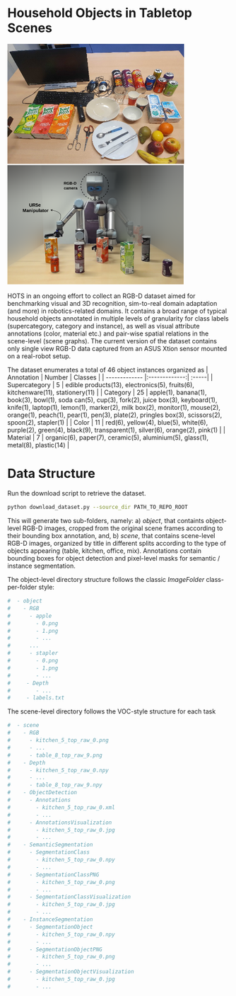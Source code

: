 # **H**ousehold **O**bjects in **T**abletop **S**cenes

<img src="assets/catalogue_temp.jpg" width="400"/> <img src="assets/robot_setup.png" width="400"/> 

HOTS in an ongoing effort to collect an RGB-D dataset aimed for benchmarking visual and 3D recognition, sim-to-real domain adaptation (and more) in robotics-related domains. It contains a broad range of typical household objects annotated in multiple levels of granularity for class labels (supercategory, category and instance), as well as visual attribute annotations (color, material etc.) and pair-wise spatial relations in the scene-level (scene graphs). The current version of the dataset contains only single view RGB-D data captured from an ASUS Xtion sensor mounted on a real-robot setup.

The dataset enumerates a total of 46 object instances organized as
| Annotation        | Number           | Classes  |
| ------------- |:-------------:| :-----|
| Supercategory      | 5 | edible products(13), electronics(5), fruits(6), kitchenware(11), stationery(11) | 
| Category    | 25   |   apple(1), banana(1), book(3), bowl(1), soda can(5), cup(3), fork(2), juice box(3), keyboard(1), knife(1), laptop(1), lemon(1), marker(2), milk box(2), monitor(1), mouse(2), orange(1), peach(1), pear(1), pen(3), plate(2), pringles box(3), scissors(2), spoon(2), stapler(1)   |
| Color | 11      |    red(6), yellow(4), blue(5), white(6), purple(2), green(4), black(9), transparent(1), silver(6), orange(2), pink(1) |
| Material | 7      |    organic(6), paper(7), ceramic(5), aluminium(5), glass(1), metal(8), plastic(14) |

# Data Structure
Run the download script to retrieve the dataset. 
```bash
python download_dataset.py --source_dir PATH_TO_REPO_ROOT
```
This will generate two sub-folders, namely: a) *object*, that containts object-level RGB-D images, cropped from the original scene frames according to their bounding box annotation, and, b) *scene*, that contains scene-level RGB-D images, organized by title in different splits according to the type of objects appearing (table, kitchen, office, mix). Annotations contain bounding boxes for object detection and pixel-level masks for semantic / instance segmentation.

The object-level directory structure follows the classic *ImageFolder* class-per-folder style:
```bash
#  - object
#    - RGB
#      - apple
#        - 0.png
#        - 1.png
#        - ...
#      ...
#      - stapler
#        - 0.png
#        - 1.png
#        - ...
#     - Depth
#        - ...
#     - labels.txt
```

The scene-level directory follows the VOC-style structure for each task
```bash
#  - scene
#    - RGB
#      - kitchen_5_top_raw_0.png
#      - ...
#      - table_8_top_raw_9.png
#    - Depth
#      - kitchen_5_top_raw_0.npy
#      - ...
#      - table_8_top_raw_9.npy
#    - ObjectDetection
#      - Annotations
#        - kitchen_5_top_raw_0.xml
#        - ...
#      - AnnotationsVisualization
#        - kitchen_5_top_raw_0.jpg
#        - ...
#    - SemanticSegmentation
#      - SegmentationClass
#        - kitchen_5_top_raw_0.npy
#        - ...
#      - SegmentationClassPNG
#        - kitchen_5_top_raw_0.png
#        - ...
#      - SegmentationClassVisualization
#        - kitchen_5_top_raw_0.jpg
#        - ...
#    - InstanceSegmentation
#      - SegmentationObject
#        - kitchen_5_top_raw_0.npy
#        - ...
#      - SegmentationObjectPNG
#        - kitchen_5_top_raw_0.png
#        - ...
#      - SegmentationObjectVisualization
#        - kitchen_5_top_raw_0.jpg
#        - ...
``` 

